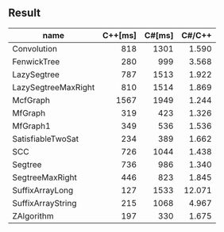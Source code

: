 ## Result

name|C++[ms]|C#[ms]|C#/C++
---|---:|---:|---:
Convolution|818|1301|1.590
FenwickTree|280|999|3.568
LazySegtree|787|1513|1.922
LazySegtreeMaxRight|810|1514|1.869
McfGraph|1567|1949|1.244
MfGraph|319|423|1.326
MfGraph1|349|536|1.536
SatisfiableTwoSat|234|389|1.662
SCC|726|1044|1.438
Segtree|736|986|1.340
SegtreeMaxRight|446|823|1.845
SuffixArrayLong|127|1533|12.071
SuffixArrayString|215|1068|4.967
ZAlgorithm|197|330|1.675
